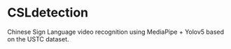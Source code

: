 # CSLdetection
Chinese Sign Language video recognition using MediaPipe + Yolov5 based on the USTC dataset.
